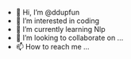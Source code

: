 - 👋 Hi, I’m @ddupfun
- 👀 I’m interested in coding
- 🌱 I’m currently learning Nlp
- 💞️ I’m looking to collaborate on ...
- 📫 How to reach me ...

<!---
ddupfun/ddupfun is a ✨ special ✨ repository because its `README.md` (this file) appears on your GitHub profile.
You can click the Preview link to take a look at your changes.
--->

